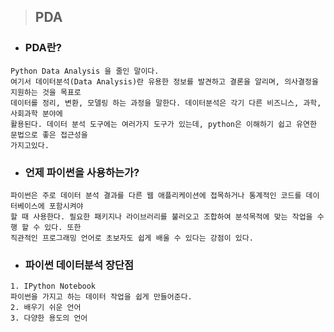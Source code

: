 >## PDA
- ### PDA란?
```
Python Data Analysis 을 줄인 말이다. 
여기서 데이터분석(Data Analysis)란 유용한 정보를 발견하고 결론을 알리며, 의사결정을 지원하는 것을 목표로
데이터를 정리, 변환, 모델링 하는 과정을 말한다. 데이터분석은 각기 다른 비즈니스, 과학, 사회과학 분야에
활용된다. 데이터 분석 도구에는 여러가지 도구가 있는데, python은 이해하기 쉽고 유연한 문법으로 좋은 접근성을
가지고있다. 
```
- ### 언제 파이썬을 사용하는가?
```
파이썬은 주로 데이터 분석 결과를 다른 웹 애플리케이션에 접목하거나 통계적인 코드를 데이터베이스에 포함시켜야
할 때 사용한다. 필요한 패키지나 라이브러리를 불러오고 조합하여 분석목적에 맞는 작업을 수행 할 수 있다. 또한
직관적인 프로그래밍 언어로 초보자도 쉽게 배울 수 있다는 강점이 있다.
```
- ### 파이썬 데이터분석 장단점
```
1. IPython Notebook  
파이썬을 가지고 하는 데이터 작업을 쉽게 만들어준다.
2. 배우기 쉬운 언어  
3. 다양한 용도의 언어
```
